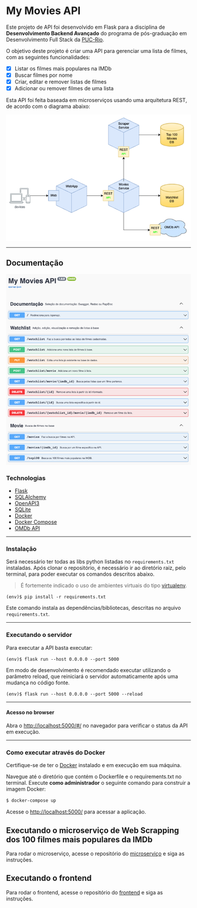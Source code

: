 # My Movies API

Este projeto de API foi desenvolvido em Flask para a disciplina de **Desenvolvimento Backend Avançado** do programa de pós-graduação em Desenvolvimento Full Stack da [PUC-Rio](https://www.puc-rio.br/index.html).

O objetivo deste projeto é criar uma API para gerenciar uma lista de filmes, com as seguintes funcionalidades:

- [x] Listar os filmes mais populares na IMDb
- [x] Buscar filmes por nome
- [x] Criar, editar e remover listas de filmes
- [x] Adicionar ou remover filmes de uma lista

Esta API foi feita baseada em microserviços usando uma arquitetura REST,
de acordo com o diagrama abaixo:

<p align="center">
  <img src="./static/diagram.png" alt="My Project GIF">
</p>

---

## Documentação

<p align="center">
  <img src="./static/screenshot.png" alt="My Project GIF">
</p>

### Technologias

- [Flask](https://flask.palletsprojects.com/en/2.3.x/)
- [SQLAlchemy](https://www.sqlalchemy.org/)
- [OpenAPI3](https://swagger.io/specification/)
- [SQLite](https://www.sqlite.org/index.html)
- [Docker](https://www.docker.com/)
- [Docker Compose](https://docs.docker.com/compose/)
- [OMDb API](http://www.omdbapi.com/)

---

### Instalação

Será necessário ter todas as libs python listadas no `requirements.txt` instaladas.
Após clonar o repositório, é necessário ir ao diretório raiz, pelo terminal, para poder executar os comandos descritos abaixo.

> É fortemente indicado o uso de ambientes virtuais do tipo [virtualenv](https://virtualenv.pypa.io/en/latest/installation.html).

```
(env)$ pip install -r requirements.txt
```

Este comando instala as dependências/bibliotecas, descritas no arquivo `requirements.txt`.

---

### Executando o servidor

Para executar a API basta executar:

```
(env)$ flask run --host 0.0.0.0 --port 5000
```

Em modo de desenvolvimento é recomendado executar utilizando o parâmetro reload, que reiniciará o servidor
automaticamente após uma mudança no código fonte.

```
(env)$ flask run --host 0.0.0.0 --port 5000 --reload
```

---

#### Acesso no browser

Abra o [http://localhost:5000/#/](http://localhost:5000/#/) no navegador para verificar o status da API em execução.

---

### Como executar através do Docker

Certifique-se de ter o [Docker](https://docs.docker.com/engine/install/) instalado e em execução em sua máquina.

Navegue até o diretório que contém o Dockerfile e o requirements.txt no terminal.
Execute **como administrador** o seguinte comando para construir a imagem Docker:

```bash
$ docker-compose up
```

Acesse o [http://localhost:5000/](http://localhost:5000/) para acessar a aplicação.

## Executando o microserviço de Web Scrapping dos 100 filmes mais populares da IMDb

Para rodar o microserviço, acesse o repositório do [microserviço](https://github.com/eliasmatheus/imdb-top100-microservice.git) e siga as instruções.

## Executando o frontend

Para rodar o frontend, acesse o repositório do [frontend](https://github.com/eliasmatheus/my-movies-frontend.git) e siga as instruções.
